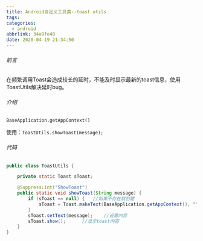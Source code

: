 ```yaml
---
title: Android自定义工具类--toast utils
tags:
categories:
  - android
abbrlink: 34a9fe48
date: 2020-04-19 21:34:50
---
```


###### 前言

在频繁调用Toast会造成较长的延时，不能及时显示最新的toast信息，使用ToastUtils解决延时bug。

###### 介绍

`BaseApplication.getAppContext()`

使用：`ToastUtils.showToast(message);`

###### 代码

```java
public class ToastUtils {

    private static Toast sToast;

    @SuppressLint("ShowToast")
    public static void showToast(String message) {
        if (sToast == null) {	//如果不存在就创建
            sToast = Toast.makeText(BaseApplication.getAppContext(), "", Toast.LENGTH_SHORT);
        }
        sToast.setText(message);	//设置内容
        sToast.show();		//显示toast内容
    }
}
```

